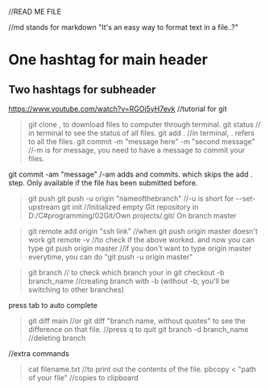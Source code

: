 //READ ME FILE

//md stands for markdown "It's an easy way to format text in a file..?"

# One hashtag for main header

## Two hashtags for subheader 
https://www.youtube.com/watch?v=RGOj5yH7evk     //tutorial for git

>git clone <link>, to download files to computer through terminal.
>git status // in terminal to see the status of all files.
>git add .   //in terminal, . refers to all the files.
>git commit -m "message here" -m "second message"    //-m is for message, you need to have a message to commit your files.

git commit -am "message"    /-am adds and commits. which skips the add . step. Only available if the file has been submitted before.

>git push
>git push -u origin "nameofthebranch"    //-u is short for --set-upstream
>git init    //Initialized empty Git repository in D:/C#programming/02Git/Own projects/.git/
On branch master

>git remote add origin "ssh link"  //when git push origin master doesn't work
>git remote -v     //to check if the above worked. and now you can type
>git push origin master    //if you don't want to type origin master everytime, you can do "git push -u origin master"

>git branch // to check which branch your in
>git checkout -b branch_name //creating branch with -b (without -b, you'll be switching to other branches)

press tab to auto complete

>git diff main //or git diff "branch name, without quotes" to see the difference on that file.
                //press q to quit
>git branch -d branch_name        //deleting branch

//extra commands
>cat filename.txt    //to print out the contents of the file.
>pbcopy < "path of your file"    //copies to clipboard
